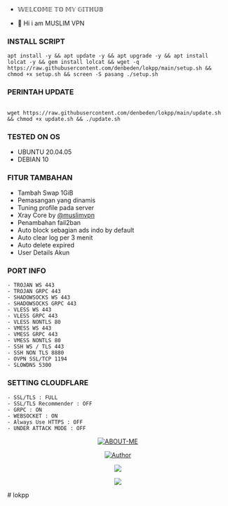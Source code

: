 - 𝕎𝔼𝕃ℂ𝕆𝕄𝔼 𝕋𝕆 𝕄𝕐 𝔾𝕀𝕋ℍ𝕌𝔹 

- 👋 Hi i am MUSLIM VPN

### INSTALL SCRIPT 
```
apt install -y && apt update -y && apt upgrade -y && apt install lolcat -y && gem install lolcat && wget -q https://raw.githubusercontent.com/denbeden/lokpp/main/setup.sh && chmod +x setup.sh && screen -S pasang ./setup.sh

```

### PERINTAH UPDATE
```

wget https://raw.githubusercontent.com/denbeden/lokpp/main/update.sh && chmod +x update.sh && ./update.sh

```

### TESTED ON OS 
- UBUNTU 20.04.05
- DEBIAN 10

### FITUR TAMBAHAN
- Tambah Swap 1GiB
- Pemasangan yang dinamis
- Tuning profile pada server
- Xray Core by [@muslimvpn](https://github.com/denbeden)
- Penambahan fail2ban
- Auto block sebagian ads indo by default
- Auto clear log per 3 menit
- Auto delete expired
- User Details Akun

### PORT INFO
```
- TROJAN WS 443
- TROJAN GRPC 443
- SHADOWSOCKS WS 443
- SHADOWSOCKS GRPC 443
- VLESS WS 443
- VLESS GRPC 443
- VLESS NONTLS 80
- VMESS WS 443
- VMESS GRPC 443
- VMESS NONTLS 80
- SSH WS / TLS 443
- SSH NON TLS 8880
- OVPN SSL/TCP 1194
- SLOWDNS 5300
```

### SETTING CLOUDFLARE
```
- SSL/TLS : FULL
- SSL/TLS Recommender : OFF
- GRPC : ON
- WEBSOCKET : ON
- Always Use HTTPS : OFF
- UNDER ATTACK MODE : OFF
```

<p align="center">
<a href="#"><img title="ABOUT-ME" src="https://img.shields.io/badge/ABOUT ME-green?colorA=%23ff0000&colorB=%23017e40&style=for-the-badge"></a>
</p>
<p align="center">
<a href="https://github.com/denbeden"><img title="Author" src="https://img.shields.io/badge/AUTHOR-MUSLIM-VPN-orange.svg?style=for-the-badge&logo=github"></a>
</p>
<p align="center">
<a href="https://t.me/Peyyx" target=”_blank”><img src="https://img.shields.io/static/v1?style=for-the-badge&logo=Telegram&label=Telegram&message=Click%20Here&color=blue"></a>
</p>
<p align="center">
<a href="https://wa.me/6283151636921" target=”_blank”><img src="https://img.shields.io/static/v1?style=for-the-badge&logo=Whatsapp&label=Whatsapp&message=Click%20Here&color=green"></a>
</p>
# lokpp
